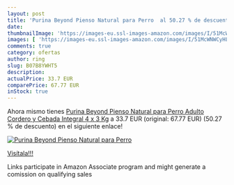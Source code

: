 ```yaml
---
layout: post
title: 'Purina Beyond Pienso Natural para Perro  al 50.27 % de descuento'
date: 
thumbnailImage: 'https://images-eu.ssl-images-amazon.com/images/I/51McWNWCyHL._SL200_.jpg'
images: [ 'https://images-eu.ssl-images-amazon.com/images/I/51McWNWCyHL._SL200_.jpg' ]
comments: true
category: ofertas
author: ring
slug: B07B8YWHT5
description:
actualPrice: 33.7 EUR
comparePrice: 67.77 EUR
inStock: true
---
```


Ahora mismo tienes [Purina Beyond Pienso Natural para Perro Adulto Cordero y Cebada Integral 4 x 3 Kg](https://www.amazon.es/dp/B07B8YWHT5/?tag=tolees-21) a 33.7 EUR (original: 67.77 EUR) (50.27 %  de descuento) en el siguiente enlace!

[![Purina Beyond Pienso Natural para Perro ](https://images-eu.ssl-images-amazon.com/images/I/51McWNWCyHL._SL200_.jpg)](https://www.amazon.es/dp/B07B8YWHT5/?tag=tolees-21)

[Visítala!!!](https://www.amazon.es/dp/B07B8YWHT5/?tag=tolees-21)

Links participate in Amazon Associate program and might generate a comission on qualifying sales
